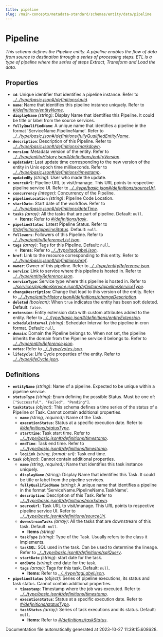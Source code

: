 ```yaml
---
title: pipeline
slug: /main-concepts/metadata-standard/schemas/entity/data/pipeline
---
```


# Pipeline

*This schema defines the Pipeline entity. A pipeline enables the flow of data from source to destination through a series of processing steps. ETL is a type of pipeline where the series of steps Extract, Transform and Load the data.*

## Properties

- **`id`**: Unique identifier that identifies a pipeline instance. Refer to *[../../type/basic.json#/definitions/uuid](#/../type/basic.json#/definitions/uuid)*.
- **`name`**: Name that identifies this pipeline instance uniquely. Refer to *[#/definitions/entityName](#definitions/entityName)*.
- **`displayName`** *(string)*: Display Name that identifies this Pipeline. It could be title or label from the source services.
- **`fullyQualifiedName`**: A unique name that identifies a pipeline in the format 'ServiceName.PipelineName'. Refer to *[../../type/basic.json#/definitions/fullyQualifiedEntityName](#/../type/basic.json#/definitions/fullyQualifiedEntityName)*.
- **`description`**: Description of this Pipeline. Refer to *[../../type/basic.json#/definitions/markdown](#/../type/basic.json#/definitions/markdown)*.
- **`version`**: Metadata version of the entity. Refer to *[../../type/entityHistory.json#/definitions/entityVersion](#/../type/entityHistory.json#/definitions/entityVersion)*.
- **`updatedAt`**: Last update time corresponding to the new version of the entity in Unix epoch time milliseconds. Refer to *[../../type/basic.json#/definitions/timestamp](#/../type/basic.json#/definitions/timestamp)*.
- **`updatedBy`** *(string)*: User who made the update.
- **`sourceUrl`**: Pipeline  URL to visit/manage. This URL points to respective pipeline service UI. Refer to *[../../type/basic.json#/definitions/sourceUrl](#/../type/basic.json#/definitions/sourceUrl)*.
- **`concurrency`** *(integer)*: Concurrency of the Pipeline.
- **`pipelineLocation`** *(string)*: Pipeline Code Location.
- **`startDate`**: Start date of the workflow. Refer to *[../../type/basic.json#/definitions/dateTime](#/../type/basic.json#/definitions/dateTime)*.
- **`tasks`** *(array)*: All the tasks that are part of pipeline. Default: `null`.
  - **Items**: Refer to *[#/definitions/task](#definitions/task)*.
- **`pipelineStatus`**: Latest Pipeline Status. Refer to *[#/definitions/pipelineStatus](#definitions/pipelineStatus)*. Default: `null`.
- **`followers`**: Followers of this Pipeline. Refer to *[../../type/entityReferenceList.json](#/../type/entityReferenceList.json)*.
- **`tags`** *(array)*: Tags for this Pipeline. Default: `null`.
  - **Items**: Refer to *[../../type/tagLabel.json](#/../type/tagLabel.json)*.
- **`href`**: Link to the resource corresponding to this entity. Refer to *[../../type/basic.json#/definitions/href](#/../type/basic.json#/definitions/href)*.
- **`owner`**: Owner of this pipeline. Refer to *[../../type/entityReference.json](#/../type/entityReference.json)*.
- **`service`**: Link to service where this pipeline is hosted in. Refer to *[../../type/entityReference.json](#/../type/entityReference.json)*.
- **`serviceType`**: Service type where this pipeline is hosted in. Refer to *[../services/pipelineService.json#/definitions/pipelineServiceType](#/services/pipelineService.json#/definitions/pipelineServiceType)*.
- **`changeDescription`**: Change that lead to this version of the entity. Refer to *[../../type/entityHistory.json#/definitions/changeDescription](#/../type/entityHistory.json#/definitions/changeDescription)*.
- **`deleted`** *(boolean)*: When `true` indicates the entity has been soft deleted. Default: `false`.
- **`extension`**: Entity extension data with custom attributes added to the entity. Refer to *[../../type/basic.json#/definitions/entityExtension](#/../type/basic.json#/definitions/entityExtension)*.
- **`scheduleInterval`** *(string)*: Scheduler Interval for the pipeline in cron format. Default: `null`.
- **`domain`**: Domain the Pipeline belongs to. When not set, the pipeline inherits the domain from the Pipeline service it belongs to. Refer to *[../../type/entityReference.json](#/../type/entityReference.json)*.
- **`votes`**: Refer to *[../../type/votes.json](#/../type/votes.json)*.
- **`lifeCycle`**: Life Cycle properties of the entity. Refer to *[../../type/lifeCycle.json](#/../type/lifeCycle.json)*.
## Definitions

- <a id="definitions/entityName"></a>**`entityName`** *(string)*: Name of a pipeline. Expected to be unique within a pipeline service.
- <a id="definitions/statusType"></a>**`statusType`** *(string)*: Enum defining the possible Status. Must be one of: `["Successful", "Failed", "Pending"]`.
- <a id="definitions/taskStatus"></a>**`taskStatus`** *(object)*: This schema defines a time series of the status of a Pipeline or Task. Cannot contain additional properties.
  - **`name`** *(string, required)*: Name of the Task.
  - **`executionStatus`**: Status at a specific execution date. Refer to *[#/definitions/statusType](#definitions/statusType)*.
  - **`startTime`**: Task start time. Refer to *[../../type/basic.json#/definitions/timestamp](#/../type/basic.json#/definitions/timestamp)*.
  - **`endTime`**: Task end time. Refer to *[../../type/basic.json#/definitions/timestamp](#/../type/basic.json#/definitions/timestamp)*.
  - **`logLink`** *(string, format: uri)*: Task end time.
- <a id="definitions/task"></a>**`task`** *(object)*: Cannot contain additional properties.
  - **`name`** *(string, required)*: Name that identifies this task instance uniquely.
  - **`displayName`** *(string)*: Display Name that identifies this Task. It could be title or label from the pipeline services.
  - **`fullyQualifiedName`** *(string)*: A unique name that identifies a pipeline in the format 'ServiceName.PipelineName.TaskName'.
  - **`description`**: Description of this Task. Refer to *[../../type/basic.json#/definitions/markdown](#/../type/basic.json#/definitions/markdown)*.
  - **`sourceUrl`**: Task URL to visit/manage. This URL points to respective pipeline service UI. Refer to *[../../type/basic.json#/definitions/sourceUrl](#/../type/basic.json#/definitions/sourceUrl)*.
  - **`downstreamTasks`** *(array)*: All the tasks that are downstream of this task. Default: `null`.
    - **Items** *(string)*
  - **`taskType`** *(string)*: Type of the Task. Usually refers to the class it implements.
  - **`taskSQL`**: SQL used in the task. Can be used to determine the lineage. Refer to *[../../type/basic.json#/definitions/sqlQuery](#/../type/basic.json#/definitions/sqlQuery)*.
  - **`startDate`** *(string)*: start date for the task.
  - **`endDate`** *(string)*: end date for the task.
  - **`tags`** *(array)*: Tags for this task. Default: `null`.
    - **Items**: Refer to *[../../type/tagLabel.json](#/../type/tagLabel.json)*.
- <a id="definitions/pipelineStatus"></a>**`pipelineStatus`** *(object)*: Series of pipeline executions, its status and task status. Cannot contain additional properties.
  - **`timestamp`**: Timestamp where the job was executed. Refer to *[../../type/basic.json#/definitions/timestamp](#/../type/basic.json#/definitions/timestamp)*.
  - **`executionStatus`**: Status at a specific execution date. Refer to *[#/definitions/statusType](#definitions/statusType)*.
  - **`taskStatus`** *(array)*: Series of task executions and its status. Default: `null`.
    - **Items**: Refer to *[#/definitions/taskStatus](#definitions/taskStatus)*.


Documentation file automatically generated at 2023-10-27 11:39:15.608628.

